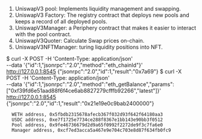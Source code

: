 1. UniswapV3 pool: Implements liquidity management and swapping.
2. UniswapV3 Factory: The registry contract that deploys new pools and keeps a record of all deployed pools.
3. UniswapV3Manager: a Periphery contract that makes it easier to interact with the pool contract.
4. UniswapV3Quoter: Calculate Swap prices on-chain.
5. UniswapV3NFTManager: turing liquidity positions into NFT.



$ curl -X POST -H 'Content-Type: application/json' \
  --data '{"id":1,"jsonrpc":"2.0","method":"eth_chainId"}' \
  http://127.0.0.1:8545
{"jsonrpc":"2.0","id":1,"result":"0x7a69"}
$ curl -X POST -H 'Content-Type: application/json' \
  --data '{"id":1,"jsonrpc":"2.0","method":"eth_getBalance","params":["0xf39fd6e51aad88f6f4ce6ab8827279cfffb92266","latest"]}' \
  http://127.0.0.1:8545
{"jsonrpc":"2.0","id":1,"result":"0x21e19e0c9bab2400000"}



```
  WETH address, 0x5fbdb2315678afecb367f032d93f642f64180aa3
  USDC address, 0xe7f1725e7734ce288f8367e1bb143e90bb3f0512
  Pool address, 0x9fe46736679d2d9a65f0992f2272de9f3c7fa6e0
  Manager address, 0xcf7ed3acca5a467e9e704c703e8d87f634fb0fc9
```